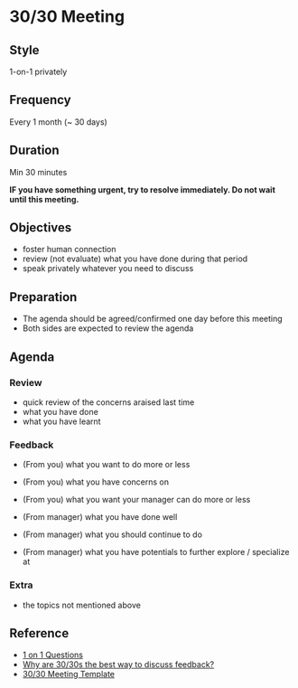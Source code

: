 # 30/30 Meeting

## Style
1-on-1 privately

## Frequency
Every 1 month (~ 30 days)

## Duration
Min 30 minutes

**IF you have something urgent, try to resolve immediately. Do not wait until this meeting.**

## Objectives
- foster human connection
- review (not evaluate) what you have done during that period
- speak privately whatever you need to discuss

## Preparation
- The agenda should be agreed/confirmed one day before this meeting
- Both sides are expected to review the agenda

## Agenda

### Review
- quick review of the concerns araised last time
- what you have done 
- what you have learnt

### Feedback
- (From you) what you want to do more or less
- (From you) what you have concerns on
- (From you) what you want your manager can do more or less

- (From manager) what you have done well
- (From manager) what you should continue to do
- (From manager) what you have potentials to further explore / specialize at

### Extra
- the topics not mentioned above

## Reference

- [1 on 1 Questions](https://github.com/VGraupera/1on1-questions "https://github.com/VGraupera/1on1-questions")
- [Why are 30/30s the best way to discuss feedback?](https://medium.com/management-matters/why-are-30-30s-the-best-way-to-discuss-feedback-085bfa4872e9 "https://medium.com/management-matters/why-are-30-30s-the-best-way-to-discuss-feedback-085bfa4872e9")
- [30/30 Meeting Template](https://github.com/adamwan-nexplore/30-30-template)
